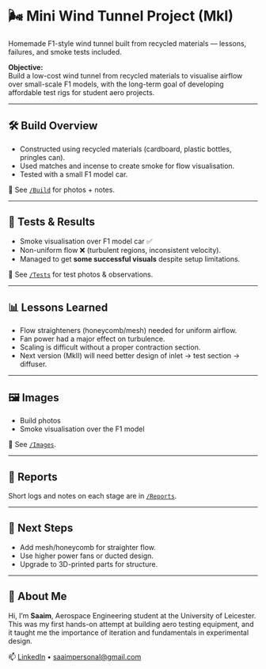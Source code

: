# 🌬️ Mini Wind Tunnel Project (MkI)  
Homemade F1-style wind tunnel built from recycled materials — lessons, failures, and smoke tests included.

**Objective:**  
Build a low-cost wind tunnel from recycled materials to visualise airflow over small-scale F1 models, with the long-term goal of developing affordable test rigs for student aero projects.

---

## 🛠️ Build Overview  
- Constructed using recycled materials (cardboard, plastic bottles, pringles can).  
- Used matches and incense to create smoke for flow visualisation.  
- Tested with a small F1 model car.  

📂 See [`/Build`](./Build) for photos + notes.  

---

## 🔬 Tests & Results  
- Smoke visualisation over F1 model car ✅  
- Non-uniform flow ❌ (turbulent regions, inconsistent velocity).  
- Managed to get **some successful visuals** despite setup limitations.  

📂 See [`/Tests`](./Tests) for test photos & observations.  

---

## 📊 Lessons Learned  
- Flow straighteners (honeycomb/mesh) needed for uniform airflow.  
- Fan power had a major effect on turbulence.  
- Scaling is difficult without a proper contraction section.  
- Next version (MkII) will need better design of inlet → test section → diffuser.  

---

## 🖼️ Images  
- Build photos  
- Smoke visualisation over the F1 model  

📂 See [`/Images`](./Images).  

---

## 📑 Reports  
Short logs and notes on each stage are in [`/Reports`](./Reports).  

---

## 🚦 Next Steps   
- Add mesh/honeycomb for straighter flow.  
- Use higher power fans or ducted design.  
- Upgrade to 3D-printed parts for structure.  

---

## 👤 About Me  
Hi, I’m **Saaim**, Aerospace Engineering student at the University of Leicester.  
This was my first hands-on attempt at building aero testing equipment, and it taught me the importance of iteration and fundamentals in experimental design.  

📫 [LinkedIn](https://www.linkedin.com/in/saaim-tahir-323a58263) • saaimpersonal@gmail.com  

